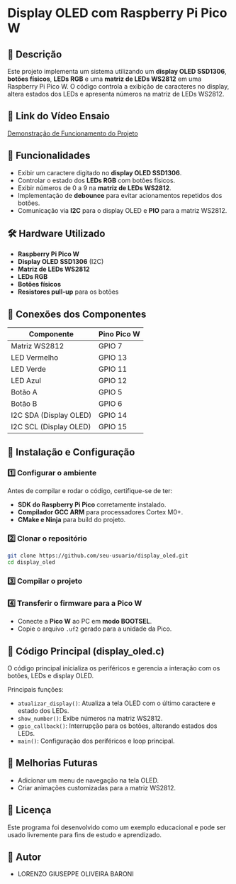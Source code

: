 # Display OLED com Raspberry Pi Pico W

## 📌 Descrição
Este projeto implementa um sistema utilizando um **display OLED SSD1306**, **botões físicos**, **LEDs RGB** e uma **matriz de LEDs WS2812** em uma Raspberry Pi Pico W. O código controla a exibição de caracteres no display, altera estados dos LEDs e apresenta números na matriz de LEDs WS2812.

## 🔗 Link do Vídeo Ensaio

[Demonstração de Funcionamento do Projeto]()

## 📌 Funcionalidades
- Exibir um caractere digitado no **display OLED SSD1306**.
- Controlar o estado dos **LEDs RGB** com botões físicos.
- Exibir números de 0 a 9 na **matriz de LEDs WS2812**.
- Implementação de **debounce** para evitar acionamentos repetidos dos botões.
- Comunicação via **I2C** para o display OLED e **PIO** para a matriz WS2812.

## 🛠 Hardware Utilizado
- **Raspberry Pi Pico W**
- **Display OLED SSD1306** (I2C)
- **Matriz de LEDs WS2812**
- **LEDs RGB**
- **Botões físicos**
- **Resistores pull-up** para os botões

## 📌 Conexões dos Componentes

| Componente       | Pino Pico W |
|-----------------|-------------|
| Matriz WS2812   | GPIO 7      |
| LED Vermelho    | GPIO 13     |
| LED Verde      | GPIO 11     |
| LED Azul      | GPIO 12     |
| Botão A        | GPIO 5      |
| Botão B        | GPIO 6      |
| I2C SDA (Display OLED) | GPIO 14 |
| I2C SCL (Display OLED) | GPIO 15 |

## 🔧 Instalação e Configuração
### 1️⃣ Configurar o ambiente
Antes de compilar e rodar o código, certifique-se de ter:
- **SDK do Raspberry Pi Pico** corretamente instalado.
- **Compilador GCC ARM** para processadores Cortex M0+.
- **CMake e Ninja** para build do projeto.

### 2️⃣ Clonar o repositório
```sh
git clone https://github.com/seu-usuario/display_oled.git
cd display_oled
```

### 3️⃣ Compilar o projeto

### 4️⃣ Transferir o firmware para a Pico W
- Conecte a **Pico W** ao PC em **modo BOOTSEL**.
- Copie o arquivo `.uf2` gerado para a unidade da Pico.

## 📝 Código Principal (display_oled.c)
O código principal inicializa os periféricos e gerencia a interação com os botões, LEDs e display OLED.

Principais funções:
- `atualizar_display()`: Atualiza a tela OLED com o último caractere e estado dos LEDs.
- `show_number()`: Exibe números na matriz WS2812.
- `gpio_callback()`: Interrupção para os botões, alterando estados dos LEDs.
- `main()`: Configuração dos periféricos e loop principal.

## 📌 Melhorias Futuras
- Adicionar um menu de navegação na tela OLED.
- Criar animações customizadas para a matriz WS2812.

## 📝 Licença
Este programa foi desenvolvido como um exemplo educacional e pode ser usado livremente para fins de estudo e aprendizado.

## 📌 Autor

- LORENZO GIUSEPPE OLIVEIRA BARONI

